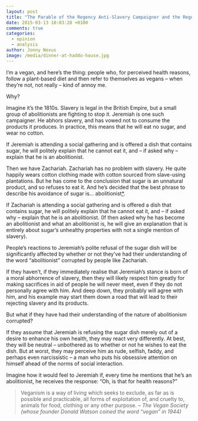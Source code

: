```yaml
---
layout: post
title: "The Parable of the Regency Anti-Slavery Campaigner and the Regency Health Freak"
date: 2015-03-13 10:03:28 +0100
comments: true
categories: 
  - opinion
  - analysis
author: Jonny Nexus
image: /media/dinner-at-haddo-house.jpg
---
```

I’m a vegan, and here’s the thing: people who, for perceived health reasons, follow a plant-based diet and then refer to themselves as vegans – when they’re not, not really – kind of annoy me.

Why?

Imagine it’s the 1810s. Slavery is legal in the<!--more--> British Empire, but a small group of abolitionists are fighting to stop it. Jeremiah is one such campaigner. He abhors slavery, and has vowed not to consume the products it produces. In practice, this means that he will eat no sugar, and wear no cotton.

If Jeremiah is attending a social gathering and is offered a dish that contains sugar, he will politely explain that he cannot eat it, and – if asked why – explain that he is an abolitionist.

Then we have Zachariah. Zachariah has no problem with slavery. He quite happily wears cotton clothing made with cotton sourced from slave-using plantations. But he has come to the conclusion that sugar is an unnatural product, and so refuses to eat it. And he’s decided that the best phrase to describe his avoidance of sugar is... abolitionist[*](http://en.wikipedia.org/wiki/Abolitionism "From Wikipedia: ‘Abolitionism is a movement to end slavery, whether formal or informal. In Western Europe and the Americas, abolitionism was a historical movement to end the African and Indian slave trade and set slaves free.’ Within the context of animal rights ‘abolitionists’ are those who campaign for the abolition of animal use, rather than regulation or welfare measures").

If Zachariah is attending a social gathering and is offered a dish that contains sugar, he will politely explain that he cannot eat it, and – if asked why – explain that he is an abolitionist. (If then asked why he has become an abolitionist and what an abolitionist is, he will give an explanation that is entirely about sugar’s unhealthy properties with not a single mention of slavery).

People’s reactions to Jeremiah’s polite refusal of the sugar dish will be significantly affected by whether or not they’ve had their understanding of the word “abolitionist” corrupted by people like Zachariah.

If they haven’t, if they immediately realise that Jeremiah’s stance is born of a moral abhorrence of slavery, then they will likely respect him greatly for making sacrifices in aid of people he will never meet, even if they do not personally agree with him. And deep down, they probably will agree with him, and his example may start them down a road that will lead to their rejecting slavery and its products.

But what if they have had their understanding of the nature of abolitionism corrupted?

If they assume that Jeremiah is refusing the sugar dish merely out of a desire to enhance his own health, they may react very differently. At best, they will be neutral – unbothered as to whether or not he wishes to eat the dish. But at worst, they may perceive him as rude, selfish, faddy, and perhaps even narcissistic – a man who puts his obsessive attention on himself ahead of the norms of social interaction.

Imagine how it would feel to Jeremiah if, every time he mentions that he’s an abolitionist, he receives the response: “Oh, is that for health reasons?”

>Veganism is a way of living which seeks to exclude, as far as is possible and practicable, all forms of exploitation of, and cruelty to, animals for food, clothing or any other purpose. – *The Vegan Society (whose founder Donald Watson coined the word “vegan” in 1944)*


